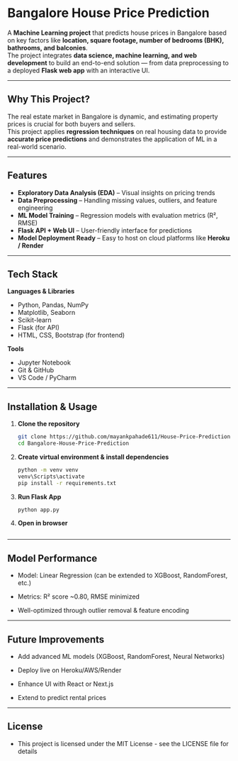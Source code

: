 #  Bangalore House Price Prediction

A **Machine Learning project** that predicts house prices in Bangalore based on key factors like **location, square footage, number of bedrooms (BHK), bathrooms, and balconies**.  
The project integrates **data science, machine learning, and web development** to build an end-to-end solution — from data preprocessing to a deployed **Flask web app** with an interactive UI.

---

##  Why This Project?
The real estate market in Bangalore is dynamic, and estimating property prices is crucial for both buyers and sellers.  
This project applies **regression techniques** on real housing data to provide **accurate price predictions** and demonstrates the application of ML in a real-world scenario.

---

##  Features
-  **Exploratory Data Analysis (EDA)** – Visual insights on pricing trends  
-  **Data Preprocessing** – Handling missing values, outliers, and feature engineering  
-  **ML Model Training** – Regression models with evaluation metrics (R², RMSE)  
-  **Flask API + Web UI** – User-friendly interface for predictions  
-  **Model Deployment Ready** – Easy to host on cloud platforms like **Heroku / Render**  

---

##  Tech Stack
**Languages & Libraries**
- Python, Pandas, NumPy  
- Matplotlib, Seaborn  
- Scikit-learn  
- Flask (for API)  
- HTML, CSS, Bootstrap (for frontend)  

**Tools**
- Jupyter Notebook  
- Git & GitHub  
- VS Code / PyCharm  


---

##  Installation & Usage
1. **Clone the repository**
   ```bash
   git clone https://github.com/mayankpahade611/House-Price-Prediction
   cd Bangalore-House-Price-Prediction

2. **Create virtual environment & install dependencies**
    ```bash
    python -m venv venv
    venv\Scripts\activate      
    pip install -r requirements.txt

3. **Run Flask App**
    ```bash
    python app.py

4. **Open in browser**
    ```bash

---

##  Model Performance

- Model: Linear Regression (can be extended to XGBoost, RandomForest, etc.)

- Metrics: R² score ~0.80, RMSE minimized

- Well-optimized through outlier removal & feature encoding

---

##  Future Improvements

- Add advanced ML models (XGBoost, RandomForest, Neural Networks)

- Deploy live on Heroku/AWS/Render

- Enhance UI with React or Next.js

- Extend to predict rental prices

---

##  License

- This project is licensed under the MIT License - see the LICENSE
 file for details